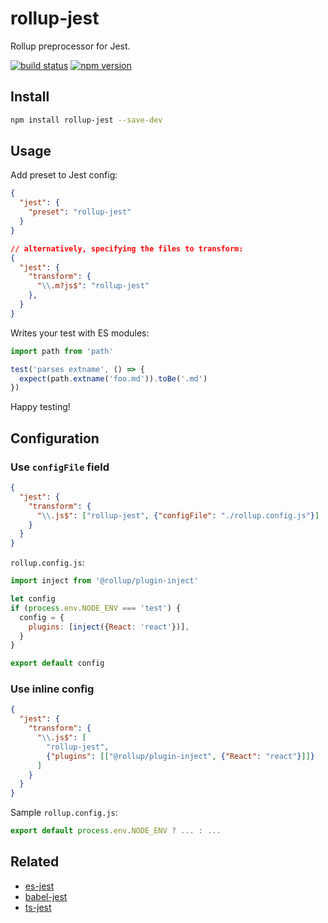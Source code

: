 # rollup-jest

Rollup preprocessor for Jest.

[![build status](https://badgen.net/travis/ambar/rollup-jest)](https://travis-ci.org/ambar/rollup-jest)
[![npm version](https://badgen.net/npm/v/rollup-jest)](https://www.npmjs.com/package/rollup-jest)

## Install

```bash
npm install rollup-jest --save-dev
```

## Usage

Add preset to Jest config:

```json
{
  "jest": {
    "preset": "rollup-jest"
  }
}

// alternatively, specifying the files to transform:
{
  "jest": {
    "transform": {
      "\\.m?js$": "rollup-jest"
    },
  }
}
```

Writes your test with ES modules:

```js
import path from 'path'

test('parses extname', () => {
  expect(path.extname('foo.md')).toBe('.md')
})
```

Happy testing!

## Configuration

### Use `configFile` field

```json
{
  "jest": {
    "transform": {
      "\\.js$": ["rollup-jest", {"configFile": "./rollup.config.js"}]
    }
  }
}
```

`rollup.config.js`:

```js
import inject from '@rollup/plugin-inject'

let config
if (process.env.NODE_ENV === 'test') {
  config = {
    plugins: [inject({React: 'react'})],
  }
}

export default config
```

### Use inline config

```json
{
  "jest": {
    "transform": {
      "\\.js$": [
        "rollup-jest",
        {"plugins": [["@rollup/plugin-inject", {"React": "react"}]]}
      ]
    }
  }
}
```

Sample `rollup.config.js`:

```js
export default process.env.NODE_ENV ? ... : ...
```

## Related

- [es-jest](https://github.com/ambar/es-jest)
- [babel-jest](https://github.com/facebook/jest/tree/master/packages/babel-jest)
- [ts-jest](https://github.com/kulshekhar/ts-jest)

